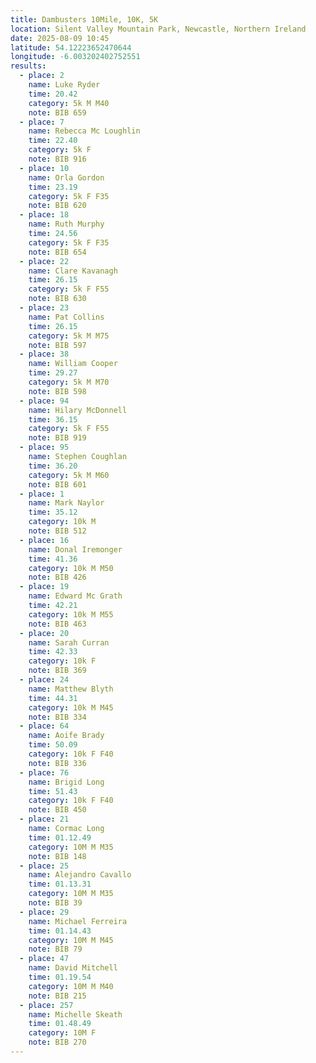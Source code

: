 ```yaml
---
title: Dambusters 10Mile, 10K, 5K
location: Silent Valley Mountain Park, Newcastle, Northern Ireland
date: 2025-08-09 10:45
latitude: 54.12223652470644  
longitude: -6.003202402752551
results:
  - place: 2
    name: Luke Ryder
    time: 20.42
    category: 5k M M40
    note: BIB 659
  - place: 7
    name: Rebecca Mc Loughlin
    time: 22.40
    category: 5k F
    note: BIB 916
  - place: 10
    name: Orla Gordon
    time: 23.19
    category: 5k F F35
    note: BIB 620
  - place: 18
    name: Ruth Murphy
    time: 24.56
    category: 5k F F35
    note: BIB 654
  - place: 22
    name: Clare Kavanagh
    time: 26.15
    category: 5k F F55
    note: BIB 630
  - place: 23
    name: Pat Collins
    time: 26.15
    category: 5k M M75
    note: BIB 597
  - place: 38
    name: William Cooper
    time: 29.27
    category: 5k M M70
    note: BIB 598
  - place: 94
    name: Hilary McDonnell
    time: 36.15
    category: 5k F F55
    note: BIB 919
  - place: 95
    name: Stephen Coughlan
    time: 36.20
    category: 5k M M60
    note: BIB 601
  - place: 1
    name: Mark Naylor
    time: 35.12
    category: 10k M
    note: BIB 512
  - place: 16
    name: Donal Iremonger
    time: 41.36
    category: 10k M M50
    note: BIB 426
  - place: 19
    name: Edward Mc Grath
    time: 42.21
    category: 10k M M55
    note: BIB 463
  - place: 20
    name: Sarah Curran
    time: 42.33
    category: 10k F
    note: BIB 369
  - place: 24
    name: Matthew Blyth
    time: 44.31
    category: 10k M M45
    note: BIB 334
  - place: 64
    name: Aoife Brady
    time: 50.09
    category: 10k F F40
    note: BIB 336
  - place: 76
    name: Brigid Long
    time: 51.43
    category: 10k F F40
    note: BIB 450
  - place: 21
    name: Cormac Long
    time: 01.12.49
    category: 10M M M35
    note: BIB 148
  - place: 25
    name: Alejandro Cavallo
    time: 01.13.31
    category: 10M M M35
    note: BIB 39
  - place: 29
    name: Michael Ferreira
    time: 01.14.43
    category: 10M M M45
    note: BIB 79
  - place: 47
    name: David Mitchell
    time: 01.19.54
    category: 10M M M40
    note: BIB 215
  - place: 257
    name: Michelle Skeath
    time: 01.48.49
    category: 10M F
    note: BIB 270
---
```

